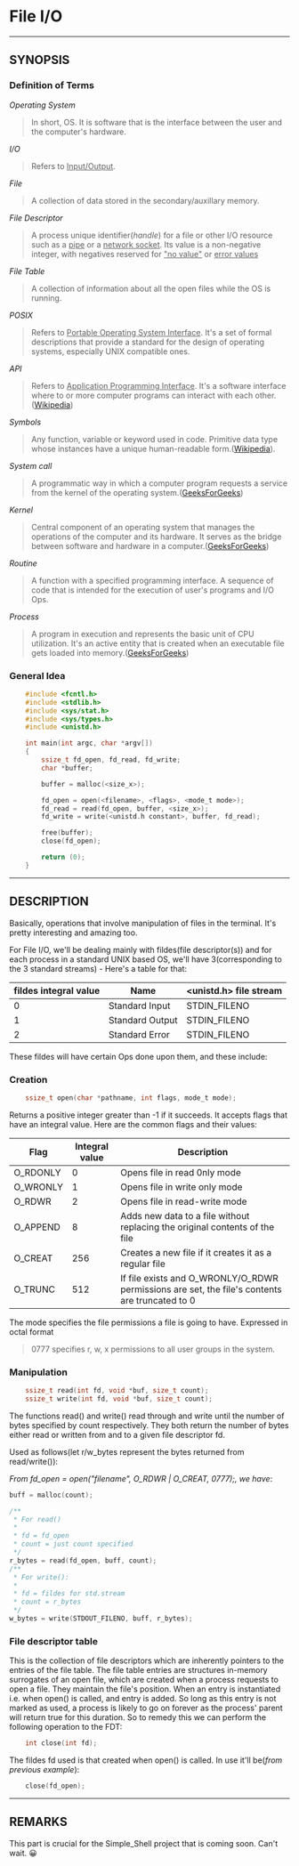 # File I/O

----------------------------------------------------------------------------------------

## SYNOPSIS

### Definition of Terms

_Operating System_

> In short, OS. It is software that is the interface between the user and the computer's hardware.

_I/O_

> Refers to <u>Input/Output</u>.

_File_

> A collection of data stored in the secondary/auxillary memory.

_File Descriptor_

> A process unique identifier(*handle*) for a file or other I/O resource such as a <u>pipe</u> or a <u>network socket</u>. Its value is a non-negative integer, with negatives reserved for <u>"no value"</u> or <u>error values</u>

_File Table_

> A collection of information about all the open files while the OS is running.

_POSIX_

> Refers to <u>Portable Operating System Interface</u>. It's a set of formal descriptions that provide a standard for the design of operating systems, especially UNIX compatible ones.

_API_

> Refers to <u>Application Programming Interface</u>. It's a software interface where to or more computer programs can interact with each other.([Wikipedia](https://en.wikipedia.org/wiki/API))

_Symbols_

> Any function, variable or keyword used in code. Primitive data type whose instances have a unique human-readable form.([Wikipedia](https://en.wikipedia.org/wiki/Symbol_(programming))).

_System call_

> A programmatic way in which a computer program requests a service from the kernel of the operating system.([GeeksForGeeks](https://www.geeksforgeeks.org/introduction-of-system-call/))

_Kernel_

> Central component of an operating system that manages the operations of the computer and its hardware. It serves as the bridge between software and hardware in a computer.([GeeksForGeeks](https://www.geeksforgeeks.org/kernel-in-operating-system/))

_Routine_

> A function with a specified programming interface. A sequence of code that is intended for the execution of user's programs and I/O Ops.

_Process_

> A program in execution and represents the basic unit of CPU utilization. It's an active entity that is created when an executable file gets loaded into memory.([GeeksForGeeks](https://www.geeksforgeeks.org/difference-between-routine-and-process/))

### General Idea

```c
	#include <fcntl.h>
	#include <stdlib.h>
	#include <sys/stat.h>
	#include <sys/types.h>
	#include <unistd.h>

	int main(int argc, char *argv[])
	{
		ssize_t fd_open, fd_read, fd_write;
		char *buffer;

		buffer = malloc(<size_x>);

		fd_open = open(<filename>, <flags>, <mode_t mode>);
		fd_read = read(fd_open, buffer, <size_x>);
		fd_write = write(<unistd.h constant>, buffer, fd_read);

		free(buffer);
		close(fd_open);

		return (0);
	}
```

----------------------------------------------------------------------------------------

## DESCRIPTION

Basically, operations that involve manipulation of files in the terminal. It's pretty interesting and amazing too.

For File I/O, we'll be dealing mainly with fildes(file descriptor(s)) and for each process in a standard UNIX based OS, we'll have 3(corresponding to the 3 standard streams) - Here's a table for that:

| fildes integral value | Name | \<unistd.h\> file stream |
| -- | -- | -- |
| 0 | Standard Input | STDIN_FILENO | stdin |
| 1 | Standard Output | STDIN_FILENO | stdout |
| 2 | Standard Error | STDIN_FILENO | stderr |

These fildes will have certain Ops done upon them, and these include:

### Creation

``` c
	ssize_t open(char *pathname, int flags, mode_t mode);
```

Returns a positive integer greater than -1 if it succeeds. It accepts flags that have an integral value. Here are the common flags and their values:

| Flag | Integral value | Description |
| -- | -- | -- |
| O_RDONLY | 0 | Opens file in read 0nly mode |
| O_WRONLY | 1 | Opens file in write only mode |
| O_RDWR | 2 | Opens file in read-write mode |
| O_APPEND | 8 | Adds new data to a file without replacing the original contents of the file |
| O_CREAT | 256 | Creates a new file if it creates it as a regular file |
| O_TRUNC | 512 | If file exists and O_WRONLY/O_RDWR permissions are set, the file's contents are truncated to 0 |

The mode specifies the file permissions a file is going to have. Expressed in octal format
> 0777 specifies r, w, x permissions to all user groups in the system.

### Manipulation

```c
	ssize_t read(int fd, void *buf, size_t count);
	ssize_t write(int fd, void *buf, size_t count);
```

The functions read() and write() read through and write until the number of bytes specified by count respectively. They both
return the number of bytes either read or written from and to a given file descriptor fd.

Used as follows(let r/w_bytes represent the bytes returned from read/write()):

*From fd_open = open("filename", O_RDWR | O_CREAT, 0777);, we have*:

```c
buff = malloc(count);

/**
 * For read()
 *
 * fd = fd_open
 * count = just count specified
 */
r_bytes = read(fd_open, buff, count);
/**
 * For write():
 *
 * fd = fildes for std.stream
 * count = r_bytes
 */
w_bytes = write(STDOUT_FILENO, buff, r_bytes);
```

### File descriptor table

This is the collection of file descriptors which are inherently pointers to the entries of the file table.
The file table entries are structures in-memory surrogates of an open file, which are created when a process requests to open a file. They maintain the file's position.
When an entry is instantiated i.e. when open() is called, and entry is added. So long as this entry is not marked as used, a process is likely to go on forever as
the process' parent will return true for this duration. So to remedy this we can perform the following operation to the FDT:

```c
	int close(int fd);
```

The fildes fd used is that created when open() is called. In use it'll be(*from previous example*):

```c
	close(fd_open);
```

--------------------------------------------------------------------------

## REMARKS

This part is crucial for the Simple_Shell project that is coming soon. Can't wait. :grinning:
